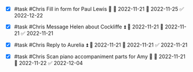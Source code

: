 - [x] #task #Chris Fill in form for Paul Lewis 🔽 🛫 2022-11-21 📅 2022-11-25 ✅ 2022-12-22
- [x] #task #Chris Message Helen about Cockliffe ⏫ 🛫 2022-11-21 📅 2022-11-21 ✅ 2022-11-21
- [x] #task #Chris Reply to Aurelia ⏫ 🛫 2022-11-21 📅 2022-11-21 ✅ 2022-11-21
- [x] #task #Chris Scan piano accompaniment parts for Amy 🔼 🛫 2022-11-21 📅 2022-11-22 ✅ 2022-12-04

